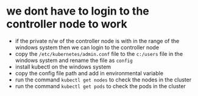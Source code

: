 # we dont have to login to the controller node to work 
* if the private n/w of the controller node is with in the range of the windows system then we can login to the controller node
* copy the ```/etc/kubernetes/admin.conf``` file to the ```c:/users``` file in the windows system and rename the file as ```config```
* install kubectl on the windows system
* copy the config file path and add in environmental variable
* run the command ```kubectl get nodes``` to check the nodes in the cluster
* run the command ```kubectl get pods``` to check the pods in the cluster
